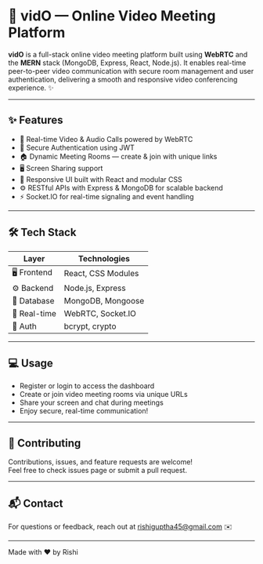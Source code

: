 # 🎥 vidO — Online Video Meeting Platform

**vidO** is a full-stack online video meeting platform built using **WebRTC** and the **MERN** stack (MongoDB, Express, React, Node.js). It enables real-time peer-to-peer video communication with secure room management and user authentication, delivering a smooth and responsive video conferencing experience. ✨

---

## ✨ Features

- 🎤 Real-time Video & Audio Calls powered by WebRTC  
- 🔐 Secure Authentication using JWT  
- 🏠 Dynamic Meeting Rooms — create & join with unique links  
- 🖥️ Screen Sharing support  
- 📱 Responsive UI built with React and modular CSS  
- ⚙️ RESTful APIs with Express & MongoDB for scalable backend  
- ⚡ Socket.IO for real-time signaling and event handling  

---

## 🛠️ Tech Stack

| Layer          | Technologies                      |
| -------------- | --------------------------------- |
| 🖥️ Frontend    | React, CSS Modules                |
| ⚙️ Backend     | Node.js, Express                  |
| 💾 Database    | MongoDB, Mongoose                 |
| 🔗 Real-time   | WebRTC, Socket.IO                 |
| 🔐 Auth        | bcrypt, crypto                    |


---

## 💻 Usage

- Register or login to access the dashboard  
- Create or join video meeting rooms via unique URLs  
- Share your screen and chat during meetings  
- Enjoy secure, real-time communication!

---

## 🤝 Contributing

Contributions, issues, and feature requests are welcome!  
Feel free to check issues page or submit a pull request.

---


## 📬 Contact

For questions or feedback, reach out at rishiguptha45@gmail.com ✉️

---

Made with ❤️ by Rishi

